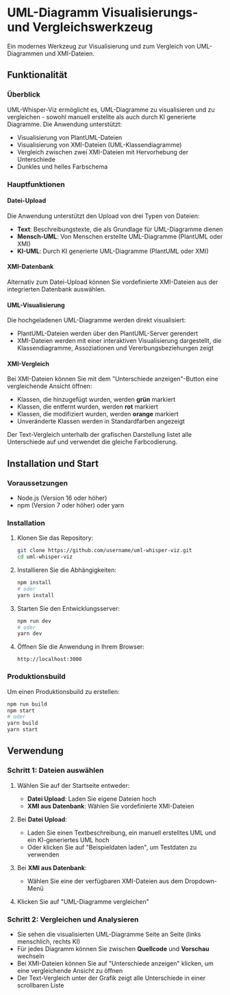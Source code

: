 # UML-Diagramm Visualisierungs- und Vergleichswerkzeug

Ein modernes Werkzeug zur Visualisierung und zum Vergleich von UML-Diagrammen und XMI-Dateien.

## Funktionalität

### Überblick

UML-Whisper-Viz ermöglicht es, UML-Diagramme zu visualisieren und zu vergleichen - sowohl manuell erstellte als auch durch KI generierte Diagramme. Die Anwendung unterstützt:

- Visualisierung von PlantUML-Dateien
- Visualisierung von XMI-Dateien (UML-Klassendiagramme)
- Vergleich zwischen zwei XMI-Dateien mit Hervorhebung der Unterschiede
- Dunkles und helles Farbschema

### Hauptfunktionen

#### Datei-Upload

Die Anwendung unterstützt den Upload von drei Typen von Dateien:
- **Text**: Beschreibungstexte, die als Grundlage für UML-Diagramme dienen
- **Mensch-UML**: Von Menschen erstellte UML-Diagramme (PlantUML oder XMI)
- **KI-UML**: Durch KI generierte UML-Diagramme (PlantUML oder XMI)

#### XMI-Datenbank

Alternativ zum Datei-Upload können Sie vordefinierte XMI-Dateien aus der integrierten Datenbank auswählen.

#### UML-Visualisierung

Die hochgeladenen UML-Diagramme werden direkt visualisiert:
- PlantUML-Dateien werden über den PlantUML-Server gerendert
- XMI-Dateien werden mit einer interaktiven Visualisierung dargestellt, die Klassendiagramme, Assoziationen und Vererbungsbeziehungen zeigt

#### XMI-Vergleich

Bei XMI-Dateien können Sie mit dem "Unterschiede anzeigen"-Button eine vergleichende Ansicht öffnen:

- Klassen, die hinzugefügt wurden, werden **grün** markiert
- Klassen, die entfernt wurden, werden **rot** markiert
- Klassen, die modifiziert wurden, werden **orange** markiert
- Unveränderte Klassen werden in Standardfarben angezeigt

Der Text-Vergleich unterhalb der grafischen Darstellung listet alle Unterschiede auf und verwendet die gleiche Farbcodierung.

## Installation und Start

### Voraussetzungen

- Node.js (Version 16 oder höher)
- npm (Version 7 oder höher) oder yarn

### Installation

1. Klonen Sie das Repository:
   ```bash
   git clone https://github.com/username/uml-whisper-viz.git
   cd uml-whisper-viz
   ```

2. Installieren Sie die Abhängigkeiten:
   ```bash
   npm install
   # oder
   yarn install
   ```

3. Starten Sie den Entwicklungsserver:
   ```bash
   npm run dev
   # oder
   yarn dev
   ```

4. Öffnen Sie die Anwendung in Ihrem Browser:
   ```
   http://localhost:3000
   ```

### Produktionsbuild

Um einen Produktionsbuild zu erstellen:

```bash
npm run build
npm start
# oder
yarn build
yarn start
```

## Verwendung

### Schritt 1: Dateien auswählen

1. Wählen Sie auf der Startseite entweder:
   - **Datei Upload**: Laden Sie eigene Dateien hoch
   - **XMI aus Datenbank**: Wählen Sie vordefinierte XMI-Dateien

2. Bei **Datei Upload**:
   - Laden Sie einen Textbeschreibung, ein manuell erstelltes UML und ein KI-generiertes UML hoch
   - Oder klicken Sie auf "Beispieldaten laden", um Testdaten zu verwenden

3. Bei **XMI aus Datenbank**:
   - Wählen Sie eine der verfügbaren XMI-Dateien aus dem Dropdown-Menü

4. Klicken Sie auf "UML-Diagramme vergleichen"

### Schritt 2: Vergleichen und Analysieren

- Sie sehen die visualisierten UML-Diagramme Seite an Seite (links menschlich, rechts KI)
- Für jedes Diagramm können Sie zwischen **Quellcode** und **Vorschau** wechseln
- Bei XMI-Dateien können Sie auf "Unterschiede anzeigen" klicken, um eine vergleichende Ansicht zu öffnen
- Der Text-Vergleich unter der Grafik zeigt alle Unterschiede in einer scrollbaren Liste
